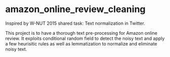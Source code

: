 # amazon_online_review_cleaning

Inspired by W-NUT 2015 shared task: Text normalization in Twitter.

This project is to have a thorough text pre-processing for Amazon online review. It exploits conditional random field to detect the noisy text and apply a few heurisitic rules as well as lemmatization to normalize and eliminate noisy text.
